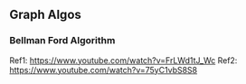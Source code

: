 ## Graph Algos
### Bellman Ford Algorithm<br/>
Ref1: https://www.youtube.com/watch?v=FrLWd1tJ_Wc
Ref2: https://www.youtube.com/watch?v=75yC1vbS8S8
